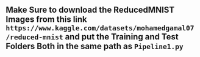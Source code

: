 ## Make Sure to download the ReducedMNIST Images from this link `https://www.kaggle.com/datasets/mohamedgamal07/reduced-mnist` and put the Training and Test Folders Both in the same path as `Pipeline1.py`